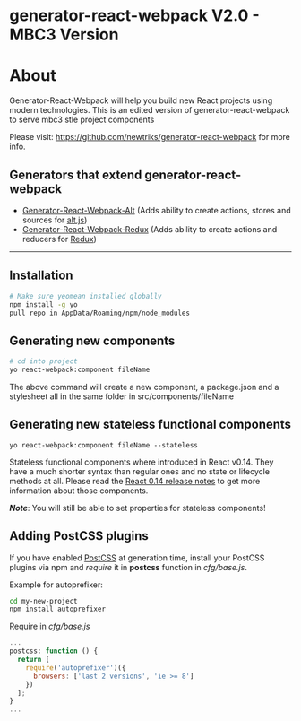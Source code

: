 # generator-react-webpack V2.0 - MBC3 Version

# About
Generator-React-Webpack will help you build new React projects using modern technologies. This is an edited version of generator-react-webpack to serve mbc3 stle project components

Please visit: https://github.com/newtriks/generator-react-webpack for more info.

## Generators that extend generator-react-webpack
- [Generator-React-Webpack-Alt](https://github.com/weblogixx/generator-react-webpack-alt) (Adds ability to create actions, stores and sources for [alt.js](http://alt.js.org))
- [Generator-React-Webpack-Redux](https://github.com/stylesuxx/generator-react-webpack-redux) (Adds ability to create actions and reducers for [Redux](https://github.com/rackt/redux))

---

## Installation
```bash
# Make sure yeomean installed globally
npm install -g yo
pull repo in AppData/Roaming/npm/node_modules
```

## Generating new components
```bash
# cd into project
yo react-webpack:component fileName
```

The above command will create a new component, a package.json and a stylesheet all in the same folder in src/components/fileName

## Generating new stateless functional components
```
yo react-webpack:component fileName --stateless
```

Stateless functional components where introduced in React v0.14. They have a much shorter syntax than regular ones and no state or lifecycle methods at all. Please read the [React 0.14 release notes](https://facebook.github.io/react/blog/2015/10/07/react-v0.14.html) to get more information about those components.

___Note___: You will still be able to set properties for stateless components!

## Adding PostCSS plugins
If you have enabled [PostCSS](https://github.com/postcss/postcss) at generation time, install your PostCSS plugins via npm and *require* it in **postcss** function in *cfg/base.js*.

Example for autoprefixer:
```bash
cd my-new-project
npm install autoprefixer
```
Require in *cfg/base.js*
```JavaScript
...
postcss: function () {
  return [
    require('autoprefixer')({
      browsers: ['last 2 versions', 'ie >= 8']
    })
  ];
}
...
```